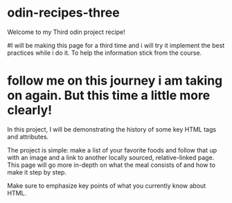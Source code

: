 # odin-recipes-three
Welcome to my Third odin project recipe!

#I will be making this page for a third time and i will try it implement the best practices while i do it. To help the information stick from the course.

# follow me on this journey i am taking on again. But this time a little more clearly!
In this project, I will be demonstrating the history of some key HTML tags and attributes.

The project is simple: make a list of your favorite foods and follow that up with an image and a link to another locally sourced, relative-linked page. This page will go more in-depth on what the meal consists of and how to make it step by step.

Make sure to emphasize key points of what you currently know about HTML.
